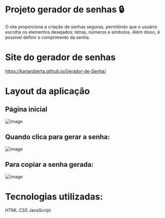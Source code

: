 # Projeto gerador de senhas 🔒
O site proporciona a criação de senhas seguras, permitindo que o usuário escolha os elementos desejados: letras, números e símbolos. Além disso, é possível definir o comprimento da senha.
# Site do gerador de senhas
https://karlaroberta.github.io/Gerador-de-Senha/
# Layout da aplicação
## Página inicial
![image](https://github.com/KarlaRoberta/Gerador-de-Senha/assets/96659292/21c5c9ef-6d65-4906-8e1d-120fff938b7a)


## Quando clica para gerar a senha:
![image](https://github.com/KarlaRoberta/Gerador-de-Senha/assets/96659292/ec89d474-66b6-4a17-9656-dd66c0a551ce)


## Para copiar a senha gerada:
![image](https://github.com/KarlaRoberta/Gerador-de-Senha/assets/96659292/bed67a2c-2cf6-47d6-9b95-a00c96d64f9b)



# Tecnologias utilizadas:
HTML
CSS
JavaScript
